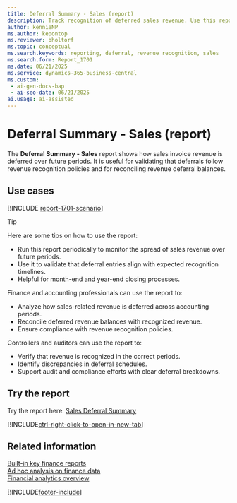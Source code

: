 ```yaml
---
title: Deferral Summary - Sales (report)
description: Track recognition of deferred sales revenue. Use this report when analyzing how sales-related revenue is deferred across accounting periods and to reconcile revenue deferral balances.
author: kennieNP
ms.author: kepontop
ms.reviewer: bholtorf
ms.topic: conceptual
ms.search.keywords: reporting, deferral, revenue recognition, sales
ms.search.form: Report_1701
ms.date: 06/21/2025
ms.service: dynamics-365-business-central
ms.custom:
 - ai-gen-docs-bap
 - ai-seo-date: 06/21/2025
ai.usage: ai-assisted
---
```


# Deferral Summary - Sales (report)

The **Deferral Summary - Sales** report shows how sales invoice revenue is deferred over future periods. It is useful for validating that deferrals follow revenue recognition policies and for reconciling revenue deferral balances.

## Use cases

[!INCLUDE [report-1701-scenario](../includes/report-1701-scenario-include.md)] 

> [!TIP]
> Here are some tips on how to use the report:
> * Run this report periodically to monitor the spread of sales revenue over future periods.
> * Use it to validate that deferral entries align with expected recognition timelines.
> * Helpful for month-end and year-end closing processes.

Finance and accounting professionals can use the report to:

* Analyze how sales-related revenue is deferred across accounting periods.
* Reconcile deferred revenue balances with recognized revenue.
* Ensure compliance with revenue recognition policies.

Controllers and auditors can use the report to:

* Verify that revenue is recognized in the correct periods.
* Identify discrepancies in deferral schedules.
* Support audit and compliance efforts with clear deferral breakdowns.


## Try the report

Try the report here: [Sales Deferral Summary](https://businesscentral.dynamics.com?report=1701) 

[!INCLUDE[ctrl-right-click-to-open-in-new-tab](../includes/ctrl-right-click-to-open-in-new-tab.md)]

## Related information

[Built-in key finance reports](../finance-reports.md)  
[Ad hoc analysis on finance data](../ad-hoc-analysis-finance.md)  
[Financial analytics overview](../bi.md)  

[!INCLUDE[footer-include](../includes/footer-banner.md)]